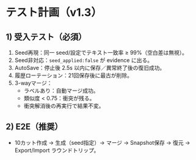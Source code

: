 # テスト計画（v1.3）

## 1) 受入テスト（必須）
1. Seed再現：同一 seed/設定でテキスト一致率 ≥ 99%（空白差は無視）。
2. Seed非対応：`seed_applied:false` が evidence に出る。
3. AutoSave：停止後 2.5s 以内に保存／異常終了後の復旧成功。
4. 履歴ローテーション：21回保存後に最古が削除。
5. 3-wayマージ：
   - ラベルあり：自動マージ成功。
   - 類似度 < 0.75：衝突が残る。
   - 衝突解消後の再実行で結果不変。

## 2) E2E（推奨）
- 10カット作成 → 生成（seed指定）→ マージ → Snapshot保存 → 復元 → Export/Import ラウンドトリップ。
